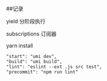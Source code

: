 ##记录

yield 分阶段执行

subscriptions 订阅器

yarn install

    "start": "umi dev",
    "build": "umi build",
    "lint": "eslint --ext .js src test",
    "precommit": "npm run lint"